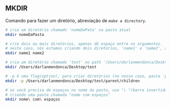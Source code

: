 ## MKDIR

Comando para fazer um diretório, abreviação de `make a directory`.

```sh
# cria um diretório chamado 'nomeDaPata' na pasta atual
mkdir nomeDaPasta
```

```sh
# crie dois ou mais diretórios, apenas dê espaço entre os argumentos.
# neste caso, nós estamos criando dois diretórios, 'name1' e 'name2', ambos na pasta atual.
mkdir name1 name2
```

```sh
# cria um diretório chamado 'test' no path '/Users/darlanmendonca/Desktop'
mkdir /Users/darlanmendonca/Desktop/test
```

```sh
# -p é uma flag(option), para criar diretórios (no nosso caso, pasta 'parent'), caso estes não existam
mkdir -p /Users/darlanmendonca/Desktop/test/parent/children
```

```sh
# se você precisa de espaços no nome da pasta, use "\ "(barra invertida + espaço)
# criando uma pasta chamada "nome com espaços"
mkdir nome\ com\ espaços
```
